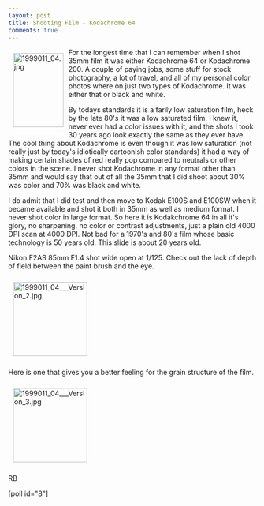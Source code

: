```yaml
---
layout: post
title: Shooting Film - Kodachrome 64
comments: true
---
```

<a rel="lightbox" href="/wp-content/uploads/2009/06/1999011_04.jpg"><img title="1999011_04.jpg" src="/wp-content/uploads/2009/06/.thumbs/.1999011_04.jpg" border="0" alt="1999011_04.jpg" hspace="10" vspace="10" width="102" height="150" align="left" /></a>For the longest time that I can remember when I shot 35mm film it was either Kodachrome 64 or Kodachrome 200. A couple of paying jobs, some stuff for stock photography, a lot of travel, and all of my personal color photos where on just two types of Kodachrome. It was either that or black and white.

By todays standards it is a farily low saturation film, heck by the late 80's it was a low saturated film. I knew it, never ever had a color issues with it, and the shots I took 30 years ago look exactly the same as they ever have. The cool thing about Kodachrome is even though it was low saturation (not really just by today's idiotically cartoonish color standards) it had a way of making certain shades of red really pop compared to neutrals or other colors in the scene. I never shot Kodachrome in any format other than 35mm and would say that out of all the 35mm that I did shoot about 30% was color and 70% was black and white.

I do admit that I did test and then move to Kodak E100S and E100SW when it became available and shot it both in 35mm as well as medium format. I never shot color in large format. So here it is Kodakchrome 64 in all it's glory, no sharpening, no color or contrast adjustments, just a plain old 4000 DPI scan at 4000 DPI. Not bad for a 1970's and 80's film whose basic technology is 50 years old. This slide is about 20 years old.

Nikon F2AS 85mm F1.4 shot wide open at 1/125. Check out the lack of depth of field between the paint brush and the eye.

<a rel="lightbox" href="/wp-content/uploads/2009/06/1999011_04___Version_2.jpg"></a><a rel="lightbox" href="/wp-content/uploads/2009/06/1999011_04___Version_2.jpg"><img title="1999011_04___Version_2.jpg" src="/wp-content/uploads/2009/06/.thumbs/.1999011_04___Version_2.jpg" border="0" alt="1999011_04___Version_2.jpg" hspace="10" vspace="10" width="150" height="150" /></a>

Here is one that gives you a better feeling for the grain structure of the film.

<a rel="lightbox" href="/wp-content/uploads/2009/06/1999011_04___Version_3.jpg"><img title="1999011_04___Version_3.jpg" src="/wp-content/uploads/2009/06/.thumbs/.1999011_04___Version_3.jpg" border="0" alt="1999011_04___Version_3.jpg" hspace="10" vspace="10" width="150" height="150" /></a>

RB

[poll id="8"] 